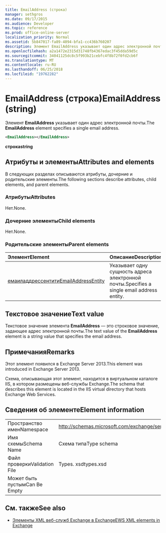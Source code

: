 ```yaml
---
title: EmailAddress (строка)
manager: sethgros
ms.date: 09/17/2015
ms.audience: Developer
ms.topic: reference
ms.prod: office-online-server
localization_priority: Normal
ms.assetid: 5b847017-fa89-4094-bfa1-cc436b760207
description: Элемент EmailAddress указывает один адрес электронной почты.
ms.openlocfilehash: a2a1472e2315d31748fb4367edac3f45dda59d5c
ms.sourcegitcommit: 34041125dc8c5f993b21cebfc4f8b72f0fd2cb6f
ms.translationtype: MT
ms.contentlocale: ru-RU
ms.lasthandoff: 06/25/2018
ms.locfileid: "19762282"
---
```

# <a name="emailaddress-string"></a><span data-ttu-id="203dd-103">EmailAddress (строка)</span><span class="sxs-lookup"><span data-stu-id="203dd-103">EmailAddress (string)</span></span>

<span data-ttu-id="203dd-104">Элемент **EmailAddress** указывает один адрес электронной почты.</span><span class="sxs-lookup"><span data-stu-id="203dd-104">The **EmailAddress** element specifies a single email address.</span></span> 
  
```XML
<EmailAddress></EmailAddress>
```

 <span data-ttu-id="203dd-105">**строка**</span><span class="sxs-lookup"><span data-stu-id="203dd-105">**string**</span></span>
## <a name="attributes-and-elements"></a><span data-ttu-id="203dd-106">Атрибуты и элементы</span><span class="sxs-lookup"><span data-stu-id="203dd-106">Attributes and elements</span></span>

<span data-ttu-id="203dd-107">В следующих разделах описываются атрибуты, дочерние и родительские элементы.</span><span class="sxs-lookup"><span data-stu-id="203dd-107">The following sections describe attributes, child elements, and parent elements.</span></span>
  
### <a name="attributes"></a><span data-ttu-id="203dd-108">Атрибуты</span><span class="sxs-lookup"><span data-stu-id="203dd-108">Attributes</span></span>

<span data-ttu-id="203dd-109">Нет.</span><span class="sxs-lookup"><span data-stu-id="203dd-109">None.</span></span>
  
### <a name="child-elements"></a><span data-ttu-id="203dd-110">Дочерние элементы</span><span class="sxs-lookup"><span data-stu-id="203dd-110">Child elements</span></span>

<span data-ttu-id="203dd-111">Нет.</span><span class="sxs-lookup"><span data-stu-id="203dd-111">None.</span></span>
  
### <a name="parent-elements"></a><span data-ttu-id="203dd-112">Родительские элементы</span><span class="sxs-lookup"><span data-stu-id="203dd-112">Parent elements</span></span>

|<span data-ttu-id="203dd-113">**Элемент**</span><span class="sxs-lookup"><span data-stu-id="203dd-113">**Element**</span></span>|<span data-ttu-id="203dd-114">**Описание**</span><span class="sxs-lookup"><span data-stu-id="203dd-114">**Description**</span></span>|
|:-----|:-----|
|[<span data-ttu-id="203dd-115">емаиладдрессентити</span><span class="sxs-lookup"><span data-stu-id="203dd-115">EmailAddressEntity</span></span>](emailaddressentity.md) <br/> |<span data-ttu-id="203dd-116">Указывает одну сущность адреса электронной почты.</span><span class="sxs-lookup"><span data-stu-id="203dd-116">Specifies a single email address entity.</span></span>  <br/> |
   
## <a name="text-value"></a><span data-ttu-id="203dd-117">Текстовое значение</span><span class="sxs-lookup"><span data-stu-id="203dd-117">Text value</span></span>

<span data-ttu-id="203dd-118">Текстовое значение элемента **EmailAddress** — это строковое значение, задающее адрес электронной почты.</span><span class="sxs-lookup"><span data-stu-id="203dd-118">The text value of the **EmailAddress** element is a string value that specifies the email address.</span></span> 
  
## <a name="remarks"></a><span data-ttu-id="203dd-119">Примечания</span><span class="sxs-lookup"><span data-stu-id="203dd-119">Remarks</span></span>

<span data-ttu-id="203dd-120">Этот элемент появился в Exchange Server 2013.</span><span class="sxs-lookup"><span data-stu-id="203dd-120">This element was introduced in Exchange Server 2013.</span></span>
  
<span data-ttu-id="203dd-121">Схема, описывающая этот элемент, находится в виртуальном каталоге IIS, в котором размещены веб-службы Exchange.</span><span class="sxs-lookup"><span data-stu-id="203dd-121">The schema that describes this element is located in the IIS virtual directory that hosts Exchange Web Services.</span></span>
  
## <a name="element-information"></a><span data-ttu-id="203dd-122">Сведения об элементе</span><span class="sxs-lookup"><span data-stu-id="203dd-122">Element information</span></span>

|||
|:-----|:-----|
|<span data-ttu-id="203dd-123">Пространство имен</span><span class="sxs-lookup"><span data-stu-id="203dd-123">Namespace</span></span>  <br/> |http://schemas.microsoft.com/exchange/services/2006/types  <br/> |
|<span data-ttu-id="203dd-124">Имя схемы</span><span class="sxs-lookup"><span data-stu-id="203dd-124">Schema Name</span></span>  <br/> |<span data-ttu-id="203dd-125">Схема типа</span><span class="sxs-lookup"><span data-stu-id="203dd-125">Type schema</span></span>  <br/> |
|<span data-ttu-id="203dd-126">Файл проверки</span><span class="sxs-lookup"><span data-stu-id="203dd-126">Validation File</span></span>  <br/> |<span data-ttu-id="203dd-127">Types. xsd</span><span class="sxs-lookup"><span data-stu-id="203dd-127">types.xsd</span></span>  <br/> |
|<span data-ttu-id="203dd-128">Может быть пустым</span><span class="sxs-lookup"><span data-stu-id="203dd-128">Can Be Empty</span></span>  <br/> ||
   
## <a name="see-also"></a><span data-ttu-id="203dd-129">См. также</span><span class="sxs-lookup"><span data-stu-id="203dd-129">See also</span></span>

- [<span data-ttu-id="203dd-130">Элементы XML веб-служб Exchange в Exchange</span><span class="sxs-lookup"><span data-stu-id="203dd-130">EWS XML elements in Exchange</span></span>](ews-xml-elements-in-exchange.md)


